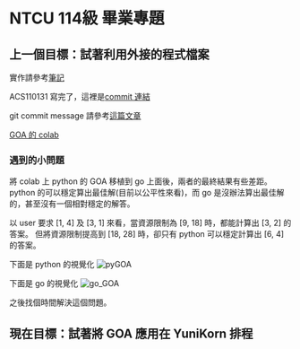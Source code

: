# NTCU 114級 畢業專題

## 上一個目標：試著利用外接的程式檔案

實作請參考[筆記](https://hackmd.io/@ntcu-k8s/S1tny9dG0)

ACS110131 寫完了，這裡是[commit 連結](https://github.com/YouKaiWu/ntcu114-yunikorn-core/commit/16225ab0b28464b65699f67b0daae6f77e84f60f)

git commit message 請參考[這篇文章](https://wadehuanglearning.blogspot.com/2019/05/commit-commit-commit-why-what-commit.html)

[GOA 的 colab](https://colab.research.google.com/drive/1lP3TBnIsf6nGDB-Ft_8SyCyWjQOEv4wq#scrollTo=B-e9lphkix5z)

### 遇到的小問題
將 colab 上 python 的 GOA 移植到 go 上面後，兩者的最終結果有些差距。
python 的可以穩定算出最佳解(目前以公平性來看)，而 go 是沒辦法算出最佳解的，甚至沒有一個相對穩定的解答。

以 user 要求 [1, 4] 及 [3, 1] 來看，當資源限制為 [9, 18] 時，都能計算出 [3, 2] 的答案。
但將資源限制提高到 [18, 28] 時，卻只有 python 可以穩定計算出 [6, 4] 的答案。

下面是 python 的視覺化
![pyGOA](https://hackmd.io/_uploads/SkGfy5AOC.gif)

下面是 go 的視覺化
![go_GOA](https://hackmd.io/_uploads/Hyu-k9CdA.gif)

之後找個時間解決這個問題。

## 現在目標：試著將 GOA 應用在 YuniKorn 排程
